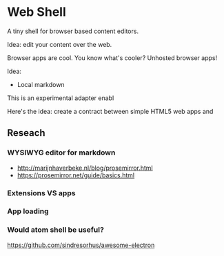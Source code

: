 # Web Shell
A tiny shell for browser based content editors.



Idea: edit your content over the web.

Browser apps are cool. You know what's cooler? Unhosted browser apps!

Idea:

 - Local markdown 

This is an experimental adapter enabl

Here's the idea: create a contract between simple HTML5 web apps and 

## Reseach

### WYSIWYG editor for markdown

- http://marijnhaverbeke.nl/blog/prosemirror.html
- https://prosemirror.net/guide/basics.html


### Extensions VS apps



### App loading



### Would atom shell be useful?

https://github.com/sindresorhus/awesome-electron
